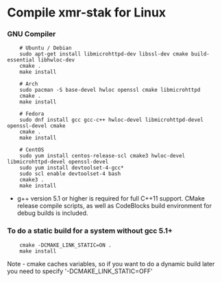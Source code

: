 # Compile **xmr-stak** for Linux

### GNU Compiler
```
    # Ubuntu / Debian
    sudo apt-get install libmicrohttpd-dev libssl-dev cmake build-essential libhwloc-dev
    cmake .
    make install

    # Arch
    sudo pacman -S base-devel hwloc openssl cmake libmicrohttpd
    cmake .
    make install

    # Fedora
    sudo dnf install gcc gcc-c++ hwloc-devel libmicrohttpd-devel openssl-devel cmake
    cmake .
    make install

    # CentOS
    sudo yum install centos-release-scl cmake3 hwloc-devel libmicrohttpd-devel openssl-devel
    sudo yum install devtoolset-4-gcc*
    sudo scl enable devtoolset-4 bash
    cmake3 .
    make install
```

- g++ version 5.1 or higher is required for full C++11 support. CMake release compile scripts, as well as CodeBlocks build environment for debug builds is included.

### To do a static build for a system without gcc 5.1+
```
    cmake -DCMAKE_LINK_STATIC=ON .
    make install
```
Note - cmake caches variables, so if you want to do a dynamic build later you need to specify '-DCMAKE_LINK_STATIC=OFF'



